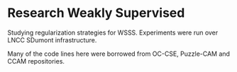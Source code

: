 # Research Weakly Supervised

Studying regularization strategies for WSSS.
Experiments were run over LNCC SDumont infrastructure.

Many of the code lines here were borrowed from OC-CSE, Puzzle-CAM and CCAM repositories.
